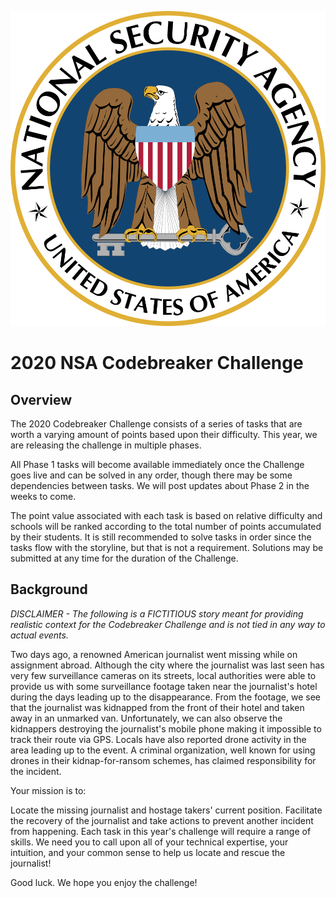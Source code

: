 ![Codebreaker Challenge 2020 Solutions Thumbnail](Images/nsalogo.svg)

# 2020 NSA Codebreaker Challenge


## Overview
The 2020 Codebreaker Challenge consists of a series of tasks that are worth a varying amount of points based upon their difficulty. This year, we are releasing the challenge in multiple phases.

All Phase 1 tasks will become available immediately once the Challenge goes live and can be solved in any order, though there may be some dependencies between tasks. We will post updates about Phase 2 in the weeks to come.

The point value associated with each task is based on relative difficulty and schools will be ranked according to the total number of points accumulated by their students. It is still recommended to solve tasks in order since the tasks flow with the storyline, but that is not a requirement. Solutions may be submitted at any time for the duration of the Challenge.

## Background
<i>DISCLAIMER - The following is a FICTITIOUS story meant for providing realistic context for the Codebreaker Challenge and is not tied in any way to actual events.</i>

Two days ago, a renowned American journalist went missing while on assignment abroad. Although the city where the journalist was last seen has very few surveillance cameras on its streets, local authorities were able to provide us with some surveillance footage taken near the journalist's hotel during the days leading up to the disappearance. From the footage, we see that the journalist was kidnapped from the front of their hotel and taken away in an unmarked van. Unfortunately, we can also observe the kidnappers destroying the journalist's mobile phone making it impossible to track their route via GPS. Locals have also reported drone activity in the area leading up to the event. A criminal organization, well known for using drones in their kidnap-for-ransom schemes, has claimed responsibility for the incident.

Your mission is to:

Locate the missing journalist and hostage takers' current position.
Facilitate the recovery of the journalist and take actions to prevent another incident from happening.
Each task in this year's challenge will require a range of skills. We need you to call upon all of your technical expertise, your intuition, and your common sense to help us locate and rescue the journalist!

Good luck. We hope you enjoy the challenge!
